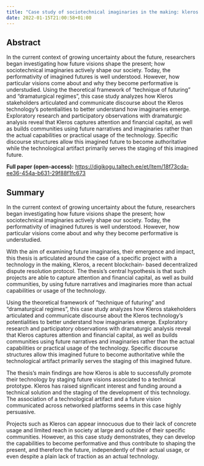 ```yaml
---
title: "Case study of sociotechnical imaginaries in the making: kleros decentralized dispute resolution protocol (Master Thesis)"
date: 2022-01-15T21:00:58+01:00
---
```



## Abstract

In the current context of growing uncertainty about the future, researchers began investigating how future visions shape the present; how sociotechnical imaginaries actively shape our society. Today, the performativity of imagined futures is well understood. However, how particular visions come about and why they become performative is understudied. Using the theoretical framework of “technique of futuring” and “dramaturgical regimes”, this case study analyzes how Kleros stakeholders articulated and communicate discourse about the Kleros technology’s potentialities to better understand how imaginaries emerge. Exploratory research and participatory observations with dramaturgic analysis reveal that Kleros captures attention and financial capital, as well as builds communities using future narratives and imaginaries rather than the actual capabilities or practical usage of the technology. Specific discourse structures allow this imagined future to become authoritative while the technological artifact primarily serves the staging of this imagined future.

**Full paper (open-access):** https://digikogu.taltech.ee/et/Item/18f73cda-ee36-454a-b631-29f88f1fc673 

## Summary
In the current context of growing uncertainty about the future, researchers began investigating how future visions shape the present; how sociotechnical imaginaries actively shape our society. Today, the performativity of imagined futures is well understood. However, how particular visions come about and why they become performative is understudied.

With the aim of examining future imaginaries, their emergence and impact, this thesis is articulated around the case of a specific project with a technology in the making, Kleros, a recent blockchain- based decentralized dispute resolution protocol. The thesis’s central hypothesis is that such projects are able to capture attention and financial capital, as well as build communities, by using future narratives and imaginaries more than actual capabilities or usage of the technology.

Using the theoretical framework of “technique of futuring” and “dramaturgical regimes”, this case study analyzes how Kleros stakeholders articulated and communicate discourse about the Kleros technology’s potentialities to better understand how imaginaries emerge. Exploratory research and participatory observations with dramaturgic analysis reveal that Kleros captures attention and financial capital, as well as builds communities using future narratives and imaginaries rather than the actual capabilities or practical usage of the technology. Specific discourse structures allow this imagined future to become authoritative while the technological artifact primarily serves the staging of this imagined future.

The thesis’s main findings are how Kleros is able to successfully promote their technology by staging future visions associated to a technical prototype. Kleros has raised significant interest and funding around a technical solution and the staging of the development of this technology. The association of a technological artifact and a future vision communicated across networked platforms seems in this case highly persuasive.

Projects such as Kleros can appear innocuous due to their lack of concrete usage and limited reach in society at large and outside of their specific communities. However, as this case study demonstrates, they can develop the capabilities to become performative and thus contribute to shaping the present, and therefore the future, independently of their actual usage, or even despite a plain lack of traction as an actual technology.


